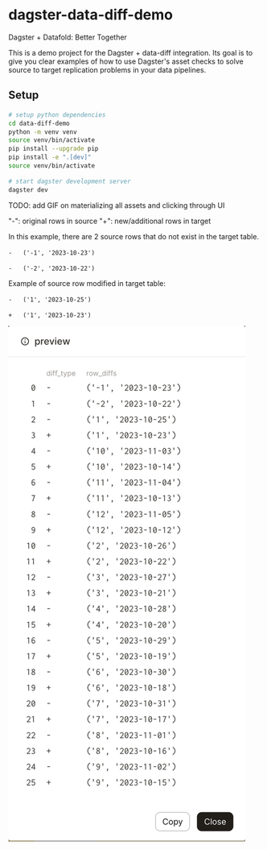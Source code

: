 # dagster-data-diff-demo
Dagster + Datafold: Better Together

This is a demo project for the Dagster + data-diff integration. Its goal is to give you clear examples of how to use Dagster's asset checks to solve source to target replication problems in your data pipelines.

## Setup

```bash
# setup python dependencies
cd data-diff-demo
python -m venv venv
source venv/bin/activate
pip install --upgrade pip
pip install -e ".[dev]"
source venv/bin/activate
```

```bash
# start dagster development server
dagster dev
```

TODO: add GIF on materializing all assets and clicking through UI

"-": original rows in source
"+": new/additional rows in target

In this example, there are 2 source rows that do not exist in the target table.

`-   ('-1', '2023-10-23')`

`-   ('-2', '2023-10-22')`

Example of source row modified in target table:

`-   ('1', '2023-10-25')`

`+   ('1', '2023-10-23')`

![](images/data_diff_output.png)